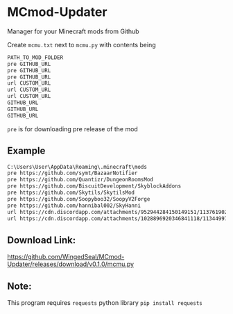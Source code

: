 # MCmod-Updater
Manager for your Minecraft mods from Github

Create `mcmu.txt` next to `mcmu.py` with contents being
```txt
PATH_TO_MOD_FOLDER
pre GITHUB_URL
pre GITHUB_URL
pre GITHUB_URL
url CUSTOM_URL
url CUSTOM_URL
url CUSTOM_URL
GITHUB_URL
GITHUB_URL
GITHUB_URL
```

`pre` is for downloading pre release of the mod

## Example
```txt
C:\Users\User\AppData\Roaming\.minecraft\mods
pre https://github.com/symt/BazaarNotifier
pre https://github.com/Quantizr/DungeonRoomsMod
pre https://github.com/BiscuitDevelopment/SkyblockAddons
pre https://github.com/Skytils/SkytilsMod
pre https://github.com/Soopyboo32/SoopyV2Forge
pre https://github.com/hannibal002/SkyHanni
url https://cdn.discordapp.com/attachments/952944284150149151/1137619027791974430/SkyblockExtras-2.2.0-pre16-RELEASE.jar
url https://cdn.discordapp.com/attachments/1028896920346841118/1134499760989020332/NotEnoughUpdates-2.1.1-Alpha-19.jar
```

## Download Link: 
https://github.com/WingedSeal/MCmod-Updater/releases/download/v0.1.0/mcmu.py

## Note:
This program requires `requests` python library
`pip install requests`
